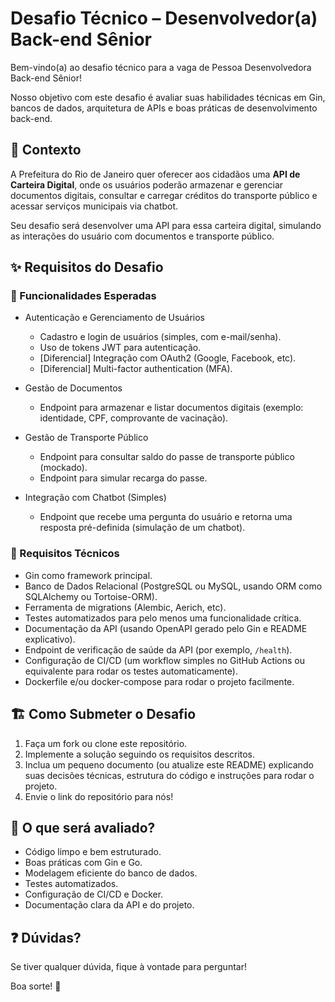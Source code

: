 # Desafio Técnico – Desenvolvedor(a) Back-end Sênior

Bem-vindo(a) ao desafio técnico para a vaga de Pessoa Desenvolvedora Back-end Sênior!

Nosso objetivo com este desafio é avaliar suas habilidades técnicas em Gin, bancos de dados, arquitetura de APIs e boas práticas de desenvolvimento back-end.

## 📌 Contexto

A Prefeitura do Rio de Janeiro quer oferecer aos cidadãos uma **API de Carteira Digital**, onde os usuários poderão armazenar e gerenciar documentos digitais, consultar e carregar créditos do transporte público e acessar serviços municipais via chatbot.

Seu desafio será desenvolver uma API para essa carteira digital, simulando as interações do usuário com documentos e transporte público.

## ✨ Requisitos do Desafio

### 🔹 Funcionalidades Esperadas

- Autenticação e Gerenciamento de Usuários
    - Cadastro e login de usuários (simples, com e-mail/senha).
    - Uso de tokens JWT para autenticação.
    - [Diferencial] Integração com OAuth2 (Google, Facebook, etc).
    - [Diferencial] Multi-factor authentication (MFA).

- Gestão de Documentos
    - Endpoint para armazenar e listar documentos digitais (exemplo: identidade, CPF, comprovante de vacinação).

- Gestão de Transporte Público
    - Endpoint para consultar saldo do passe de transporte público (mockado).
    - Endpoint para simular recarga do passe.

- Integração com Chatbot (Simples)
    - Endpoint que recebe uma pergunta do usuário e retorna uma resposta pré-definida (simulação de um chatbot).

### 🔹 Requisitos Técnicos

- Gin como framework principal.
- Banco de Dados Relacional (PostgreSQL ou MySQL, usando ORM como SQLAlchemy ou Tortoise-ORM).
- Ferramenta de migrations (Alembic, Aerich, etc).
- Testes automatizados para pelo menos uma funcionalidade crítica.
- Documentação da API (usando OpenAPI gerado pelo Gin e README explicativo).
- Endpoint de verificação de saúde da API (por exemplo, `/health`).
- Configuração de CI/CD (um workflow simples no GitHub Actions ou equivalente para rodar os testes automaticamente).
- Dockerfile e/ou docker-compose para rodar o projeto facilmente.

## 🏗️ Como Submeter o Desafio

1. Faça um fork ou clone este repositório.
2. Implemente a solução seguindo os requisitos descritos.
3. Inclua um pequeno documento (ou atualize este README) explicando suas decisões técnicas, estrutura do código e instruções para rodar o projeto.
4. Envie o link do repositório para nós!

## 📖 O que será avaliado?

- Código limpo e bem estruturado.
- Boas práticas com Gin e Go.
- Modelagem eficiente do banco de dados.
- Testes automatizados.
- Configuração de CI/CD e Docker.
- Documentação clara da API e do projeto.

## ❓ Dúvidas?

Se tiver qualquer dúvida, fique à vontade para perguntar!

Boa sorte! 🚀
